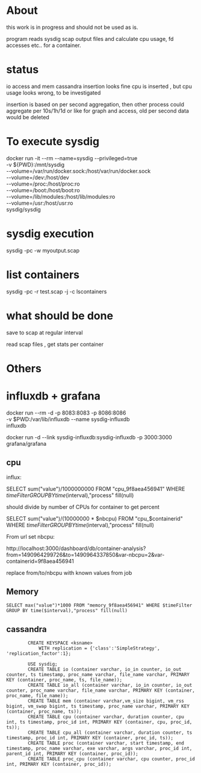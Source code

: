 # About

this work is in progress and should not be used as is.

program reads sysdig scap output files and calculate cpu usage, fd accesses etc.. for a container.

# status

io access and mem cassandra insertion looks fine
cpu is inserted , but cpu usage looks wrong, to be investigated

insertion is based on per second aggregation, then other process could aggregate per 10s/1h/1d or like for graph and access, old  per second data would be deleted

# To execute sysdig

docker run -it --rm --name=sysdig --privileged=true \
           -v ${PWD}:/mnt/sysdig \
           --volume=/var/run/docker.sock:/host/var/run/docker.sock \
           --volume=/dev:/host/dev \
           --volume=/proc:/host/proc:ro \
           --volume=/boot:/host/boot:ro \
           --volume=/lib/modules:/host/lib/modules:ro \
           --volume=/usr:/host/usr:ro \
           sysdig/sysdig


# sysdig execution

sysdig -pc -w myoutput.scap


# list containers

sysdig -pc -r test.scap  -j -c lscontainers


# what should be done

save to scap at regular interval

read scap files , get stats per container

# Others

# influxdb + grafana

docker run --rm -d -p 8083:8083 -p 8086:8086 \
      -v $PWD:/var/lib/influxdb --name sysdig-influxdb \
      influxdb

docker run -d --link sysdig-influxdb:sysdig-influxdb  -p 3000:3000 grafana/grafana

## cpu

influx:

SELECT sum("value")/1000000000 FROM "cpu_9f8aea456941" WHERE $timeFilter GROUP BY time($interval),"process" fill(null)

should divide by number of CPUs for container to get percent

SELECT sum("value")/(10000000 * $nbcpu) FROM "cpu_$containerid" WHERE $timeFilter GROUP BY time($interval),"process" fill(null)


From url set nbcpu:

http://localhost:3000/dashboard/db/container-analysis?from=1490964299726&to=1490964337850&var-nbcpu=2&var-containerid=9f8aea456941

replace from/to/nbcpu with known values from job



## Memory

    SELECT max("value")*1000 FROM "memory_9f8aea456941" WHERE $timeFilter GROUP BY time($interval),"process" fill(null)


## cassandra

            CREATE KEYSPACE <ksname>
                WITH replication = {'class':'SimpleStrategy', 'replication_factor':1};

            USE sysdig;
            CREATE TABLE io (container varchar, io_in counter, io_out counter, ts timestamp, proc_name varchar, file_name varchar, PRIMARY KEY (container, proc_name, ts, file_name));
            CREATE TABLE io_all (container varchar, io_in counter, io_out counter, proc_name varchar, file_name varchar, PRIMARY KEY (container, proc_name, file_name));
            CREATE TABLE mem (container varchar,vm_size bigint, vm_rss bigint, vm_swap bigint, ts timestamp, proc_name varchar, PRIMARY KEY (container, proc_name, ts));
            CREATE TABLE cpu (container varchar, duration counter, cpu int, ts timestamp, proc_id int, PRIMARY KEY (container, cpu, proc_id, ts));
            CREATE TABLE cpu_all (container varchar, duration counter, ts timestamp, proc_id int, PRIMARY KEY (container, proc_id, ts));
            CREATE TABLE proc (container varchar, start timestamp, end timestamp, proc_name varchar, exe varchar, args varchar, proc_id int, parent_id int, PRIMARY KEY (container, proc_id));
            CREATE TABLE proc_cpu (container varchar, cpu counter, proc_id int, PRIMARY KEY (container, proc_id));

